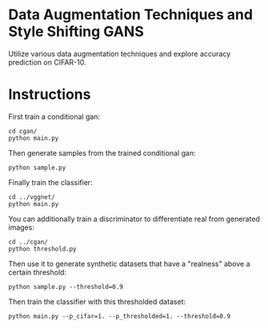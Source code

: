 # Data Augmentation Techniques and Style Shifting GANS
Utilize various data augmentation techniques and explore accuracy prediction on CIFAR-10.

# Instructions
First train a conditional gan:
```
cd cgan/
python main.py
```

Then generate samples from the trained conditional gan:
```
python sample.py
```

Finally train the classifier:
```
cd ../vggnet/
python main.py
```

You can additionally train a discriminator to differentiate real from generated images:
```
cd ../cgan/
python threshold.py
```

Then use it to generate synthetic datasets that have a "realness" above a certain threshold:
```
python sample.py --threshold=0.9
```

Then train the classifier with this thresholded dataset:
```
python main.py --p_cifar=1. --p_thresholded=1. --threshold=0.9
```

